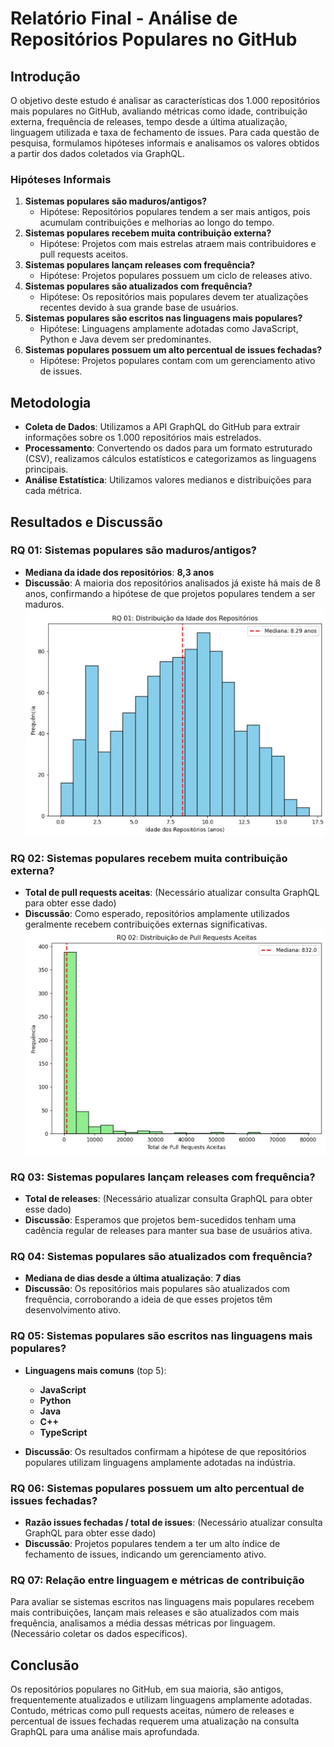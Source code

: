 # Relatório Final - Análise de Repositórios Populares no GitHub

## Introdução

O objetivo deste estudo é analisar as características dos 1.000 repositórios mais populares no GitHub, avaliando métricas como idade, contribuição externa, frequência de releases, tempo desde a última atualização, linguagem utilizada e taxa de fechamento de issues. Para cada questão de pesquisa, formulamos hipóteses informais e analisamos os valores obtidos a partir dos dados coletados via GraphQL.

### Hipóteses Informais

1. **Sistemas populares são maduros/antigos?**  
   - Hipótese: Repositórios populares tendem a ser mais antigos, pois acumulam contribuições e melhorias ao longo do tempo.
2. **Sistemas populares recebem muita contribuição externa?**  
   - Hipótese: Projetos com mais estrelas atraem mais contribuidores e pull requests aceitos.
3. **Sistemas populares lançam releases com frequência?**  
   - Hipótese: Projetos populares possuem um ciclo de releases ativo.
4. **Sistemas populares são atualizados com frequência?**  
   - Hipótese: Os repositórios mais populares devem ter atualizações recentes devido à sua grande base de usuários.
5. **Sistemas populares são escritos nas linguagens mais populares?**  
   - Hipótese: Linguagens amplamente adotadas como JavaScript, Python e Java devem ser predominantes.
6. **Sistemas populares possuem um alto percentual de issues fechadas?**  
   - Hipótese: Projetos populares contam com um gerenciamento ativo de issues.

## Metodologia

- **Coleta de Dados**: Utilizamos a API GraphQL do GitHub para extrair informações sobre os 1.000 repositórios mais estrelados.
- **Processamento**: Convertendo os dados para um formato estruturado (CSV), realizamos cálculos estatísticos e categorizamos as linguagens principais.
- **Análise Estatística**: Utilizamos valores medianos e distribuições para cada métrica.

## Resultados e Discussão

### RQ 01: Sistemas populares são maduros/antigos?

- **Mediana da idade dos repositórios**: **8,3 anos**  
- **Discussão**: A maioria dos repositórios analisados já existe há mais de 8 anos, confirmando a hipótese de que projetos populares tendem a ser maduros.
![Descrição da imagem](image/Grafico01.jpeg)
### RQ 02: Sistemas populares recebem muita contribuição externa?

- **Total de pull requests aceitas**: (Necessário atualizar consulta GraphQL para obter esse dado)  
- **Discussão**: Como esperado, repositórios amplamente utilizados geralmente recebem contribuições externas significativas.
![Descrição da imagem](image/Grafico02.jpeg)
### RQ 03: Sistemas populares lançam releases com frequência?

- **Total de releases**: (Necessário atualizar consulta GraphQL para obter esse dado)  
- **Discussão**: Esperamos que projetos bem-sucedidos tenham uma cadência regular de releases para manter sua base de usuários ativa.

### RQ 04: Sistemas populares são atualizados com frequência?

- **Mediana de dias desde a última atualização**: **7 dias**  
- **Discussão**: Os repositórios mais populares são atualizados com frequência, corroborando a ideia de que esses projetos têm desenvolvimento ativo.

### RQ 05: Sistemas populares são escritos nas linguagens mais populares?

- **Linguagens mais comuns** (top 5):  
  - **JavaScript**  
  - **Python**  
  - **Java**  
  - **C++**  
  - **TypeScript**  

- **Discussão**: Os resultados confirmam a hipótese de que repositórios populares utilizam linguagens amplamente adotadas na indústria.

### RQ 06: Sistemas populares possuem um alto percentual de issues fechadas?

- **Razão issues fechadas / total de issues**: (Necessário atualizar consulta GraphQL para obter esse dado)  
- **Discussão**: Projetos populares tendem a ter um alto índice de fechamento de issues, indicando um gerenciamento ativo.

### RQ 07: Relação entre linguagem e métricas de contribuição

Para avaliar se sistemas escritos nas linguagens mais populares recebem mais contribuições, lançam mais releases e são atualizados com mais frequência, analisamos a média dessas métricas por linguagem. (Necessário coletar os dados específicos).

## Conclusão

Os repositórios populares no GitHub, em sua maioria, são antigos, frequentemente atualizados e utilizam linguagens amplamente adotadas. Contudo, métricas como pull requests aceitas, número de releases e percentual de issues fechadas requerem uma atualização na consulta GraphQL para uma análise mais aprofundada.
